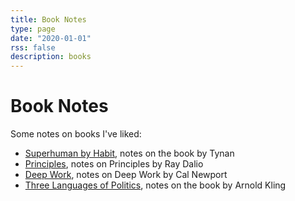 ```yaml
---
title: Book Notes
type: page
date: "2020-01-01"
rss: false
description: books
---
```


# Book Notes
Some notes on books I've liked:

- [Superhuman by Habit](/books/habit), notes on the book by Tynan
- [Principles](/books/principles), notes on Principles by Ray Dalio
- [Deep Work](/books/deepwork), notes on Deep Work by Cal Newport
- [Three Languages of Politics](/books/politics), notes on the book by Arnold Kling

